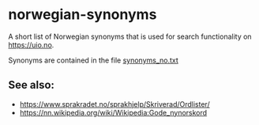 # norwegian-synonyms
A short list of Norwegian synonyms that is used for search functionality on https://uio.no.

Synonyms are contained in the file [synonyms_no.txt](synonyms_no.txt)



## See also:
- https://www.sprakradet.no/sprakhjelp/Skriverad/Ordlister/
- https://nn.wikipedia.org/wiki/Wikipedia:Gode_nynorskord

